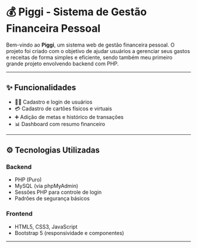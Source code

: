 # 💰 Piggi - Sistema de Gestão Financeira Pessoal

Bem-vindo ao **Piggi**, um sistema web de gestão financeira pessoal. O projeto foi criado com o objetivo de ajudar usuários a gerenciar seus gastos e receitas de forma simples e eficiente, sendo também meu primeiro grande projeto envolvendo backend com PHP.

---

## ✨ Funcionalidades

- 🧑‍💼 Cadastro e login de usuários
- 💳 Cadastro de cartões físicos e virtuais
- ➕ Adição de metas e histórico de transações
- 📊 Dashboard com resumo financeiro

---

## ⚙️ Tecnologias Utilizadas

### Backend
- PHP (Puro)
- MySQL (via phpMyAdmin)
- Sessões PHP para controle de login
- Padrões de segurança básicos

### Frontend
- HTML5, CSS3, JavaScript
- Bootstrap 5 (responsividade e componentes)

---

